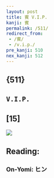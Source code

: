 ```yaml
---
layout: post
title: 賓 V.I.P.
kanji: 賓
permalink: /511/
redirect_from:
 - /賓/
 - /v.i.p./
pre_kanji: 510
nex_kanji: 512
---
```


## {511}

## `V.I.P.`

## [15]

<div class="stroke"><img src="E8B393.png" /></div>

## Reading:

### On-Yomi: ヒン

